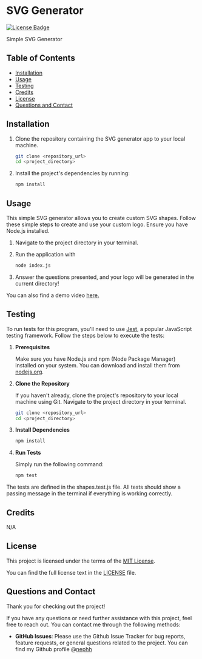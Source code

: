 # SVG Generator

[![License Badge](https://img.shields.io/badge/License-MIT-blue.svg)](https://opensource.org/licenses/MIT)

Simple SVG Generator

## Table of Contents

- [Installation](#installation)
- [Usage](#usage)
- [Testing](#testing)
- [Credits](#credits)
- [License](#license)
- [Questions and Contact](#questions-and-contact)

## Installation

1. Clone the repository containing the SVG generator app to your local machine.

   ```bash
   git clone <repository_url>
   cd <project_directory>
   ```

2. Install the project's dependencies by running:
   ```bash
   npm install
   ```

## Usage

This simple SVG generator allows you to create custom SVG shapes. Follow these simple steps to create and use your custom logo. Ensure you have Node.js installed.


1. Navigate to the project directory in your terminal.

2. Run the application with

   ```bash
   node index.js
   ```

3. Answer the questions presented, and your logo will be generated in the current directory!

You can also find a demo video [here.](https://drive.google.com/file/d/1qi0nMM05-2oQwkP8r4DtZtEiF0iqde3_/view?usp=sharing)

## Testing

To run tests for this program, you'll need to use [Jest](https://jestjs.io/), a popular JavaScript testing framework. Follow the steps below to execute the tests:

1. **Prerequisites**

   Make sure you have Node.js and npm (Node Package Manager) installed on your system. You can download and install them from [nodejs.org](https://nodejs.org/).

2. **Clone the Repository**

   If you haven't already, clone the project's repository to your local machine using Git. Navigate to the project directory in your terminal.

   ```bash
   git clone <repository_url>
   cd <project_directory>

   ```

3. **Install Dependencies**

   ```bash
   npm install
   ```

4. **Run Tests**

   Simply run the following command:

   ```bash
   npm test
   ```

The tests are defined in the shapes.test.js file. All tests should show a passing message in the terminal if everything is working correctly.

## Credits

N/A

## License

This project is licensed under the terms of the [MIT License](https://opensource.org/licenses/MIT).

You can find the full license text in the [LICENSE](LICENSE) file.

## Questions and Contact

Thank you for checking out the project!

If you have any questions or need further assistance with this project, feel free to reach out. You can contact me through the following methods:

- **GitHub Issues**: Please use the Github Issue Tracker for bug reports, feature requests, or general questions related to the project. You can find my Github profile @[nephh](https://github.com/nephh)